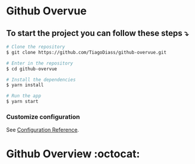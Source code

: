 # Github Overvue

## To start the project you can follow these steps :arrow_heading_down:
```bash
# Clone the repository
$ git clone https://github.com/TiagoDiass/github-overvue.git

# Enter in the repository
$ cd github-overvue

# Install the dependencies
$ yarn install

# Run the app
$ yarn start
```

### Customize configuration
See [Configuration Reference](https://cli.vuejs.org/config/).

# Github Overview :octocat:

